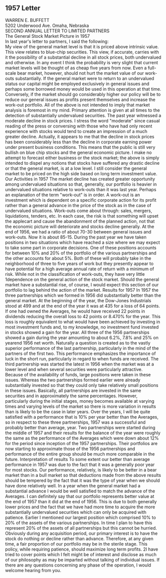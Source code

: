 ## 1957 Letter
WARREN E. BUFFETT    	
5202 Underwood Ave. Omaha, Nebraska    	
SECOND ANNUAL LETTER TO LIMITED PARTNERS    	
The General Stock Market Picture in 1957    	
In last year's letter to partners, I said the following:	
My view of the general market level is that it is priced above intrinsic value. This view relates to blue-chip
securities. This view, if accurate, carries with it the possibility of a substantial decline in all stock prices, both
undervalued and otherwise. In any event I think the probability is very slight that current market levels will be
thought of as cheap five years from now. Even a full-scale bear market, however, should not hurt the market
value of our work-outs substantially.
If the general market were to return to an undervalued status our capital might be employed exclusively in
general issues and perhaps some borrowed money would be used in this operation at that time. Conversely, if
the market should go considerably higher our policy will be to reduce our general issues as profits present
themselves and increase the work-out portfolio.
All of the above is not intended to imply that market analysis is foremost in my mind. Primary attention is given
at all times to the detection of substantially undervalued securities.
The past year witnessed a moderate decline in stock prices. I stress the word "moderate" since casual reading of
the press or conversing with those who have had only recent experience with stocks would tend to create an
impression of a much greater decline. Actually, it appears to me that the decline in stock prices has been
considerably less than the decline in corporate earning power under present business conditions. This means that
the public is still very bullish on blue chip stocks and the general economic picture. I make no attempt to
forecast either business or the stock market; the above is simply intended to dispel any notions that stocks have
suffered any drastic decline or that the general market, is at a low level. I still consider the general market to be
priced on the high side based on long term investment value.
Our Activities in 1957
The market decline has created greater opportunity among undervalued situations so that, generally, our
portfolio is heavier in undervalued situations relative to work-outs than it was last year. Perhaps an explanation
of the term "work-out" is in order. A work-out is an investment which is dependent on a specific corporate
action for its profit rather than a general advance in the price of the stock as in the case of undervalued
situations. Work-outs come about through: sales, mergers, liquidations, tenders, etc. In each case, the risk is that
something will upset the applecart and cause the abandonment of the planned action, not that the economic
picture will deteriorate and stocks decline generally. At the end of 1956, we had a ratio of about 70-30 between
general issues and work-outs. Now it is about 85-15.
During the past year we have taken positions in two situations which have reached a size where we may expect
to take some part in corporate decisions. One of these positions accounts for between 10% and 20% of the
portfolio of the various partnerships and the other accounts for about 5%. Both of these will probably take in the
neighborhood of three to five years of work but they presently appear to have potential for a high average annual
rate of return with a minimum of risk. While not in the classification of work-outs, they have very little
1dependence on the general action of the stock market. Should the general market have a substantial rise, of
course, I would expect this section of our portfolio to lag behind the action of the market.
Results for 1957
In 1957 the three partnerships which we formed in 1956 did substantially better than the general market. At the
beginning of the year, the Dow-Jones Industrials stood at 499 and at the end of the year it was at 435 for a loss
of 64 points. If one had owned the Averages, he would have received 22 points in dividends reducing the overall
loss to 42 points or 8.470% for the year. This loss is roughly equivalent to what would have been achieved by
investing in most investment funds and, to my knowledge, no investment fund invested in stocks showed a gain
for the year.
All three of the 1956 partnerships showed a gain during the year amounting to about 6.2%, 7.8% and 25% on
yearend 1956 net worth. Naturally a question is created as to the vastly superior performance of the last
partnership, particularly in the mind of the partners of the first two. This performance emphasizes the
importance of luck in the short run, particularly in regard to when funds are received. The third partnership was
started the latest in 1956 when the market was at a lower level and when several securities were particularly
attractive. Because of the availability of funds, large positions were taken in these issues. Whereas the two
partnerships formed earlier were already substantially invested so that they could only take relatively small
positions in these issues.
Basically, all partnerships are invested in the same securities and in approximately the same percentages.
However, particularly during the initial stages, money becomes available at varying times and varying levels of
the market so there is more variation in results than is likely to be the case in later years. Over the years, I will
be quite satisfied with a performance that is 10% per year better than the Averages, so in respect to these three
partnerships, 1957 was a successful and probably better than average, year.
Two partnerships were started during the middle of 1957 and their results for the balance of the year were
roughly the same as the performance of the Averages which were down about 12% for the period since
inception of the 1957 partnerships. Their portfolios are now starting to approximate those of the 1956
partnerships and performance of the entire group should be much more comparable in the future.
Interpretation of results
To some extent our better than average performance in 1957 was due to the fact that it was a generally poor year
for most stocks. Our performance, relatively, is likely to be better in a bear market than in a bull market so that
deductions made from the above results should be tempered by the fact that it was the type of year when we
should have done relatively well. In a year when the general market had a substantial advance I would be well
satisfied to match the advance of the Averages.
I can definitely say that our portfolio represents better value at the end of 1957 than it did at the end of 1956.
This is due to both generally lower prices and the fact that we have had more time to acquire the more
substantially undervalued securities which can only be acquired with patience. Earlier I mentioned our largest
position which comprised 10% to 20% of the assets of the various partnerships. In time I plan to have this
represent 20% of the assets of all partnerships but this cannot be hurried. Obviously during any acquisition
period, our primary interest is to have the stock do nothing or decline rather than advance. Therefore, at any
given time, a fair proportion of our portfolio may be in the sterile stage. This policy, while requiring patience,
should maximize long term profits.
2I have tried to cover points which I felt might be of interest and disclose as much of our philosophy as may be
imparted without talking of individual issues. If there are any questions concerning any phase of the operation, I
would welcome hearing from you.
